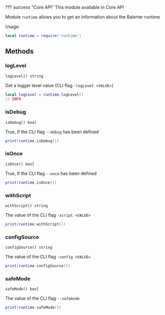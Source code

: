??? success "Core API"
    This module available in Core API

Module `runtime` allows you to get an information about the Balerter runtime

Usage:

```lua title="script.lua"
local runtime = require('runtime')
```

## Methods

### logLevel 

`logLevel() string`

Get a logger level value (CLI flag `-logLevel <VALUE>`)

```lua title="script.lua"
local logLevel = runtime.logLevel()
// INFO
```

### isDebug 

`isDebug() bool`

True, if the CLI flag `--debug` has been defined

```lua title="script.lua"
print(runtime.isDebug())
```

### isOnce 

`isOnce() bool`

True, if the CLI flag `--once` has been defined

```lua title="script.lua"
print(runtime.isOnce())
```

### withScript 

`withScript() string`

The value of the CLI flag `-script <VALUE>`

```lua title="script.lua"
print(runtime.withScript())
```

### configSource 

`configSource() string`

The value of the CLI flag `-config <VALUE>`

```lua title="script.lua"
print(runtime.configSource())
```

### safeMode 

`safeMode() bool`

The value of the CLI flag `--safemode`

```lua title="script.lua"
print(runtime.safeMode())
```

